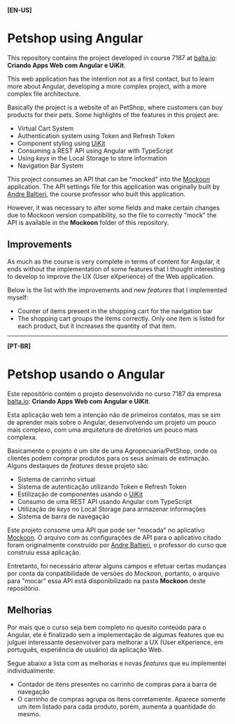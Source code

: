 **[EN-US]**
# Petshop using Angular

This repository contains the project developed in course 7187 at [balta.io](https://balta.io/): **Criando Apps Web com Angular e UiKit**.

This web application has the intention not as a first contact, but to learn more about Angular, developing a more complex project, with a more complex file architecture.

Basically the project is a website of an PetShop, where customers can buy products for their pets. Some highlights of the features in this project are:
- Virtual Cart System
- Authentication system using Token and Refresh Token
- Component styling using [UiKit](https://getuikit.com/)
- Consuming a REST API using Angular with TypeScript
- Using _keys_ in the Local Storage to store information
- Navigation Bar System

This project consumes an API that can be "mocked" into the [Mockoon](https://mockoon.com/) application. The API settings file for this application was originally built by [Andre Baltieri](https://github.com/andrebaltieri), the course professor who built this application.

However, it was necessary to alter some fields and make certain changes due to Mockoon version compatibility, so the file to correctly "mock" the API is available in the **Mockoon** folder of this repository.

## Improvements

As much as the course is very complete in terms of content for Angular, it ends without the implementation of some features that I thought interesting to develop to improve the UX (User eXperience) of the Web application.

Below is the list with the improvements and new _features_ that I implemented myself:

- Counter of items present in the shopping cart for the navigation bar
- The shopping cart groups the items correctly. Only one item is listed for each product, but it increases the quantity of that item.

---

**[PT-BR]**
# Petshop usando o Angular

Este repositório contém o projeto desenvolvido no curso 7187 da empresa [balta.io](https://balta.io/): **Criando Apps Web com Angular e UiKit**.

Esta aplicação web tem a intenção não de primeiros contatos, mas se sim de aprender mais sobre o Angular, desenvolvendo um projeto um pouco mais complexo, com uma arquitetura de diretórios um pouco mais complexa.

Basicamente o projeto é um site de uma Agropecuaria/PetShop, onde os clientes podem comprar produtos para os seus animais de estimação. Alguns destaques de _features_ desse projeto são:
- Sistema de carrinho virtual
- Sistema de autenticação utilizando Token e Refresh Token
- Estilização de componentes usando o [UiKit](https://getuikit.com/)
- Consumo de uma REST API usando Angular com TypeScript
- Utilização de _keys_ no Local Storage para armazenar informações
- Sistema de barra de navegação

Este projeto consome uma API que pode ser "mocada" no aplicativo [Mockoon](https://mockoon.com/). O arquivo com as configurações de API para o aplicativo citado foram originalmente construído por [Andre Baltieri](https://github.com/andrebaltieri), o professor do curso que construiu essa aplicação.

Entretanto, foi necessário alterar alguns campos e efetuar certas mudanças por conta da conpatibilidade de versões do Mockoon, portanto, o arquivo para "mocar" essa API está disponibilizado na pasta **Mockoon** deste repositório.

## Melhorias

Por mais que o curso seja bem completo no quesito conteúdo para o Angular, ele é finalizado sem a implementação de algumas features que eu julguei interessante desenvolver para melhorar a UX (User eXperience, em português, experiência de usuário) da aplicação Web.

Segue abaixo a lista com as melhorias e novas _features_ que eu implementei individualmente:

- Contador de itens presentes no carrinho de compras para a barra de navegação
- O carrinho de compras agrupa os itens corretamente. Aparece somente um item listado para cada produto, porém, aumenta a quantidade do mesmo.

